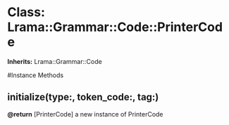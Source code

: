 # Class: Lrama::Grammar::Code::PrinterCode
**Inherits:** Lrama::Grammar::Code
    




#Instance Methods
## initialize(type:, token_code:, tag:) [](#method-i-initialize)

**@return** [PrinterCode] a new instance of PrinterCode

